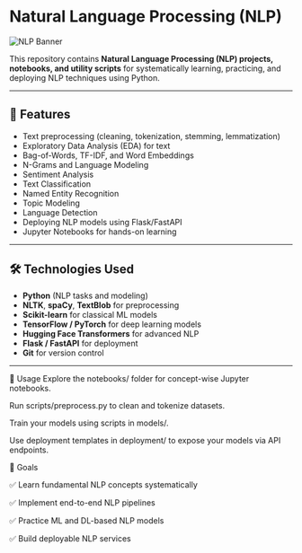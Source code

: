 # Natural Language Processing (NLP)

![NLP Banner](https://miro.medium.com/v2/resize:fit:1200/1*HdVy_lP9j9oG5k8ACzCpQQ.png)

This repository contains **Natural Language Processing (NLP) projects, notebooks, and utility scripts** for systematically learning, practicing, and deploying NLP techniques using Python.

---

## 📌 Features

- Text preprocessing (cleaning, tokenization, stemming, lemmatization)
- Exploratory Data Analysis (EDA) for text
- Bag-of-Words, TF-IDF, and Word Embeddings
- N-Grams and Language Modeling
- Sentiment Analysis
- Text Classification
- Named Entity Recognition
- Topic Modeling
- Language Detection
- Deploying NLP models using Flask/FastAPI
- Jupyter Notebooks for hands-on learning

---

## 🛠️ Technologies Used

- **Python** (NLP tasks and modeling)
- **NLTK**, **spaCy**, **TextBlob** for preprocessing
- **Scikit-learn** for classical ML models
- **TensorFlow / PyTorch** for deep learning models
- **Hugging Face Transformers** for advanced NLP
- **Flask / FastAPI** for deployment
- **Git** for version control

---

📝 Usage
Explore the notebooks/ folder for concept-wise Jupyter notebooks.

Run scripts/preprocess.py to clean and tokenize datasets.

Train your models using scripts in models/.

Use deployment templates in deployment/ to expose your models via API endpoints. 


🎯 Goals


✅ Learn fundamental NLP concepts systematically


✅ Implement end-to-end NLP pipelines


✅ Practice ML and DL-based NLP models


✅ Build deployable NLP services


